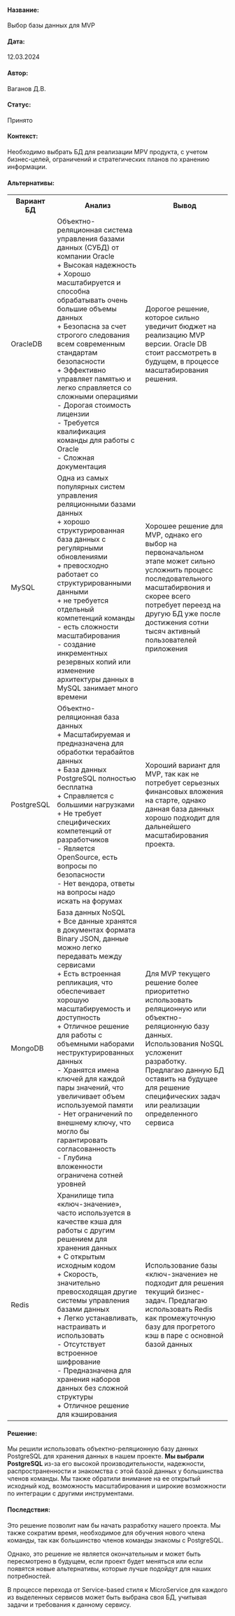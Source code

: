 #### Название: 
Выбор базы данных для MVP

#### Дата:
12.03.2024

#### Автор:
Ваганов Д.В.

#### Статус:
Принято

#### Контекст:
Необходимо выбрать БД для реализации MPV продукта, с учетом бизнес-целей, ограничений и стратегических планов по хранению информации. 

#### Альтернативы:

<table>
    <tr>
        <th>Вариант БД</th>
        <th>Анализ</th>
        <th>Вывод</th>
    </tr>
    <tr>
        <td>OracleDB</td>
        <td>
            Объектно-реляционная система управления базами данных (СУБД) от компании Oracle</br>
            + Высокая надежность</br>
            + Хорошо масштабируется и способна обрабатывать очень большие объемы данных</br>
            + Безопасна за счет строгого следования всем современным стандартам безопасности</br>
            + Эффективно управляет памятью и легко справляется со сложными операциями</br>
            - Дорогая стоимость лицензии</br>
            - Требуется квалификация команды для работы с Oracle </br>
            - Сложная документация</br>
        </td>
        <td>Дорогое решение, которое сильно уведичит бюджет на реализацию MVP версии. Oracle DB стоит рассмотреть в будущем, в процессе масштабирования решения.</td>
    </tr>
    <tr>
        <td>MySQL</td>
        <td>
            Одна из самых популярных систем управления реляционными базами данных</br>
            + хорошо структурированная база данных с регулярными обновлениями</br>
            + превосходно работает со структурированными данными</br>
            + не требуется отдельный компетенций команды</br>
            - есть сложности масштабирования</br>
            - создание инкрементных резервных копий или изменение архитектуры данных в MySQL занимает много времени</br>
        </td>
        <td>Хорошее решение для MVP, однако его выбор на первоначальном этапе может сильно усложнить процесс последовательного масштабирвония и скорее всего потребует переезд на другую БД уже после достижения сотни тысяч активный пользователей приложения</td>
    </tr>
    <tr>
        <td>PostgreSQL</td>
        <td>
            Объектно-реляционная база данных</br>
            + Масштабируемая и предназначена для обработки терабайтов данных</br>
            + База данных PostgreSQL полностью бесплатна</br>
            + Справляется с большими нагрузками</br>
            + Не требует специфических компетенций от разработчиков</br>
            - Является OpenSource, есть вопросы по безопасности</br>
            - Нет вендора, ответы на вопросы надо искать на форумах</br>
        </td>
        <td>Хороший вариант для MVP, так как не потребует серьезных финансовых вложения на старте, однако данная база данных хорошо подходит для дальнейшего масштабирования проекта.</td>
    </tr>
    <tr>
        <td>MongoDB</td>
        <td>
            База данных NoSQL</br>
            + Все данные хранятся в документах формата Binary JSON, данные можно легко передавать между сервисами</br>
            + Есть встроенная репликация, что обеспечивает хорошую масштабируемость и доступность</br>
            + Отличное решение для работы с объемными наборами неструктурированных данных</br>
            - Хранятся имена ключей для каждой пары значений, что увеличивает объем используемой памяти</br>
            - Нет ограничений по внешнему ключу, что могло бы гарантировать согласованность</br>
            - Глубина вложенности ограничена сотней уровней</br>
        </td>
        <td>Для MVP текущего решение более приоритетно использовать реляционную или объектно-реляционную базу данных. Использования NoSQL усложенит разработку. Предлагаю данную БД оставить на будущее для решение специфических задач или реализации определенного сервиса</td>
    </tr>
    <tr>
        <td>Redis</td>
        <td>
            Хранилище типа «ключ-значение», часто используется в качестве кэша для работы с другим решением для хранения данных</br>
            + С открытым исходным кодом</br>
            + Скорость, значительно превосходящая другие системы управления базами данных</br>
            + Легко устанавливать, настраивать и использовать</br>
            - Отсутствует встроенное шифрование</br>
            - Предназначена для хранения наборов данных без сложной структуры</br>
            + Отличное решение для кэширования</br>
        </td>
        <td>Использование базы «ключ-значение» не подходит для решения текущий бизнес-задач. Предлагаю использовать Redis как промежуточную базу для прогретого кэш в паре с основной базой данных</td>
    </tr>
</table>


#### Решение:

Мы решили использовать объектно-реляционную базу данных PostgreSQL для хранения данных в нашем проекте. **Мы выбрали PostgreSQL** из-за его высокой производительности, надежности, распространенности и знакомства с этой базой данных у большинства членов команды. Мы также обратили внимание на ее открытый исходный код, возможность масштабирования и широкие возможности по интеграции с другими инструментами.

#### Последствия:

Это решение позволит нам бы начать разработку нашего проекта. Мы также сократим время, необходимое для обучения нового члена команды, так как большинство членов команды знакомы с PostgreSQL.

Однако, это решение не является окончательным и может быть пересмотрено в будущем, если проект будет меняться или если появятся новые альтернативы, которые лучше подойдут для наших потребностей.

В процессе перехода от Service-based стиля к MicroService для каждого из выделенных сервисов может быть выбрана своя БД, учитывая задачи и требования к данному сервису. 

